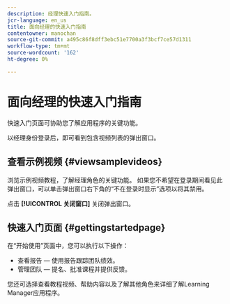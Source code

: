 ```yaml
---
description: 经理快速入门指南。
jcr-language: en_us
title: 面向经理的快速入门指南
contentowner: manochan
source-git-commit: a495c86f8dff3ebc51e7700a3f3bcf7ce57d1311
workflow-type: tm+mt
source-wordcount: '162'
ht-degree: 0%

---
```




# 面向经理的快速入门指南

快速入门页面可协助您了解应用程序的关键功能。

以经理身份登录后，即可看到包含视频列表的弹出窗口。

## 查看示例视频 {#viewsamplevideos}

浏览示例视频教程，了解经理角色的关键功能。 如果您不希望在登录期间看见此弹出窗口，可以单击弹出窗口右下角的“不在登录时显示”选项以将其禁用。

点击 **[!UICONTROL 关闭窗口]** 关闭弹出窗口。

<!--![](assets/welcome-videos.png) -->

## 快速入门页面 {#gettingstartedpage}

在“开始使用”页面中，您可以执行以下操作：

* 查看报告 — 使用报告跟踪团队绩效。
* 管理团队 — 提名、批准课程并提供反馈。

您还可选择查看教程视频、帮助内容以及了解其他角色来详细了解Learning Manager应用程序。

<!--![](assets/manager-experienceprime.png)-->


